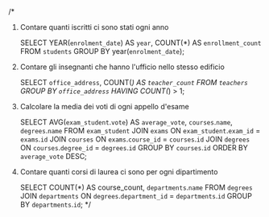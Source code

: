 /\*

1. Contare quanti iscritti ci sono stati ogni anno

   SELECT YEAR(`enrolment_date`) AS `year`, COUNT(\*) AS `enrollment_count`
   FROM `students`
   GROUP BY year(`enrolment_date`);

2. Contare gli insegnanti che hanno l'ufficio nello stesso edificio

   SELECT `office_address`, COUNT(_) AS `teacher_count`
   FROM `teachers`
   GROUP BY `office_address`
   HAVING COUNT(_) > 1;

3. Calcolare la media dei voti di ogni appello d'esame

   SELECT AVG(`exam_student`.`vote`) AS `average_vote`, `courses`.`name`, `degrees`.`name`
   FROM `exam_student`
   JOIN `exams` ON `exam_student`.`exam_id` = `exams`.`id`
   JOIN `courses` ON `exams`.`course_id` = `courses`.`id`
   JOIN `degrees` ON `courses`.`degree_id` = `degrees`.`id`
   GROUP BY `courses`.`id`
   ORDER BY `average_vote` DESC;

4. Contare quanti corsi di laurea ci sono per ogni dipartimento

   SELECT COUNT(\*) AS course_count, `departments`.`name`
   FROM `degrees`
   JOIN `departments` ON `degrees`.`department_id` = `departments`.`id`
   GROUP BY `departments`.`id`;
   \*/
